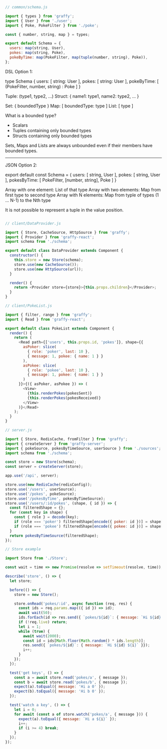 ```js
// common/schema.js

import { types } from 'graffy';
import { User } from './user';
import { Poke, PokeFilter } from './poke';

const { number, string, map } = types;

export default Schema = {
  users: map(string, User),
  pokes: map(string, Poke),
  pokeByTime: map(PokeFilter, map(tuple(number, string), Poke)),
};
```

DSL Option 1:

type Schema {
users: [ string: User ],
pokes: [ string: User ],
pokeByTime: [ (PokeFilter, number, string) : Poke ]
}

Tuple: (type1, type2, ...)
Struct: { name1: type1, name2: type2, ... }

Set: { boundedType }
Map: [ boundedType: type ]
List: [ type ]

What is a bounded type?

- Scalars
- Tuples containing only bounded types
- Structs containing only bounded types

Sets, Maps and Lists are always unbounded even if their members have bounded types.

---

JSON Option 2:

export default const Schema = {
users: [ string, User ],
pokes: [ string, User ],
pokesByTime: [ PokeFilter, [number, string], Poke ]
}

Array with one element: List of that type
Array with two elements: Map from first type to second type
Array with N elements: Map from typle of types (1 ... N-1) to the Nth type

It is not possible to represent a tuple in the value position.

```js

// client/DataProvider.js

import { Store, CacheSource, HttpSource } from 'graffy';
import { Provider } from 'graffy-react';
import schema from './schema';

export default class DataProvider extends Component {
  constructor() {
    this.store = new Store(schema);
    store.use(new CacheSource());
    store.use(new HttpSource(url));
  }

  render() {
    return <Provider store={store}>{this.props.children}</Provider>;
  }
}

// client/PokeList.js

import { filter, range } from 'graffy';
import { Read } from 'graffy-react';

export default class PokeList extends Component {
  render() {
    return (
      <Read path={['users', this.props.id, 'pokes']}, shape={{
        asPoker: slice(
          { role: 'poker', last: 10 },
          { message: 1, pokee: { name: 1 } }
        ),
        asPokee: slice(
          { role: 'pokee', last: 10 },
          { message: 1, pokee: { name: 1 } }
        )
      }}>{({ asPoker, asPokee }) => (
        <View>
          {this.renderPokes(pokesSent)}
          {this.renderPokes(pokesReceived)}
        </View>
      )}</Read>
    );
  }
}

// server.js

import { Store, RedisCache, fromFilter } from 'graffy';
import { createServer } from 'graffy-server';
import { pokeSource, pokesByTimeSource, userSource } from './sources';
import schema from './schema';

const store = new Store(schema);
const server = createServer(store);

app.use('/api', server);

store.use(new RedisCache(redisConfig));
store.use('/users', userSource);
store.use('/pokes', pokeSource);
store.use('/pokesByTime', pokesByTimeSource);
store.use('/users/:id/pokes', (shape, { id }) => {
  const filteredShape = {};
  for (const key in shape) {
    const { role } = decode(key);
    if (role === 'poker') filteredShape[encode({ poker: id })] = shape[key];
    if (role === 'pokee') filteredShape[encode({ pokee: id })] = shape[key];
  }
  return pokesByTimeSource(filteredShape);
});

// Store example

import Store from './Store';

const wait = time => new Promise(resolve => setTimeout(resolve, time));

describe('store', () => {
  let store;

  before(() => {
    store = new Store();

    store.onRead('pokes/:id', async function (req, res) {
      const ids = req.params.map(({ id }) => id);
      await wait(50);
      ids.forEach(id => res.send({ `pokes/${id}`: { message: `Hi ${id} 0` }}));
      if (!req.live) return;
      let i = 1;
      while (true) {
        await wait(2000);
        const id = ids[Math.floor(Math.random() * ids.length)];
        res.send({ `pokes/${id}`: { message: `Hi ${id} ${i}` }});
        i++;
      }
    });
  });

  test('get keys', () => {
    const a = await store.read('pokes/a', { message });
    const b = await store.read('pokes/b', { message });
    expect(a).toEqual({ message: 'Hi a 0' });
    expect(b).toEqual({ message: 'Hi b 0' });
  });

  test('watch a key', () => {
    let i = 0;
    for await (const a of store.watch('pokes/a', { message })) {
      expect(a).toEqual({ message: `Hi a ${i}` });
      i++;
      if (i >= 4) break;
    }
  });
});


```
